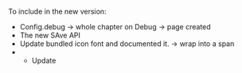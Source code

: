 To include in the new version:
- Config.debug -> whole chapter on Debug
    -> page created
- The new SAve API
- Update bundled icon font and documented it.
    -> wrap into a span
- - Update <style> element image markup parsing to accept TwineScript.
    -> finish editing

Double check this list: http://www.motoslave.net/sugarcube/2/docs/#guide-code-updates-2.37.0